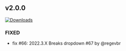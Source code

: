 ## v2.0.0
[![Downloads](https://img.shields.io/github/downloads/artem-sedykh/mini-climate-card/v2.0.0/total.svg)](https://github.com/artem-sedykh/mini-climate-card/releases/tag/v2.0.0)

### FIXED
- fix #66: 2022.3.X Breaks dropdown #67 by @regevbr

